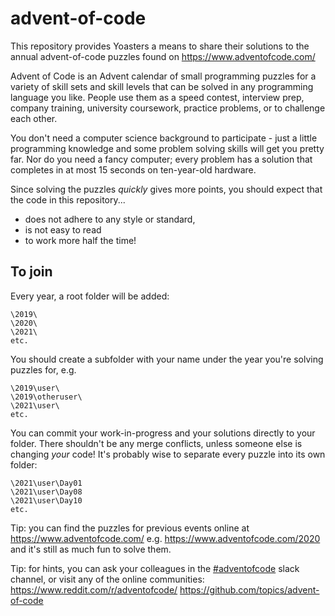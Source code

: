 # advent-of-code
This repository provides Yoasters a means to share their solutions to the annual advent-of-code puzzles found on https://www.adventofcode.com/

Advent of Code is an Advent calendar of small programming puzzles for a variety of skill sets and skill levels that can be solved in any programming language you like. People use them as a speed contest, interview prep, company training, university coursework, practice problems, or to challenge each other.

You don't need a computer science background to participate - just a little programming knowledge and some problem solving skills will get you pretty far. Nor do you need a fancy computer; every problem has a solution that completes in at most 15 seconds on ten-year-old hardware.

Since solving the puzzles _quickly_ gives more points, you should expect that the code in this repository...
- does not adhere to any style or standard, 
- is not easy to read
- to work more half the time!

## To join
Every year, a root folder will be added:

    \2019\
    \2020\
    \2021\
    etc.

You should create a subfolder with your name under the year you're solving puzzles for, e.g.

    \2019\user\
    \2019\otheruser\
    \2021\user\
    etc.
 
You can commit your work-in-progress and your solutions directly to your folder. There shouldn't be any merge conflicts, unless someone else is changing _your_ code!
It's probably wise to separate every puzzle into its own folder:

    \2021\user\Day01
    \2021\user\Day08    
    \2021\user\Day10
    etc.
   
Tip: you can find the puzzles for previous events online at https://www.adventofcode.com/<year> e.g. https://www.adventofcode.com/2020 and it's still as much fun to solve them.

Tip: for hints, you can ask your colleagues in the [#adventofcode](https://app.slack.com/client/T0258FPMJ/C01G10Q6W4R) slack channel, or visit any of the online communities:
  https://www.reddit.com/r/adventofcode/
  https://github.com/topics/advent-of-code
